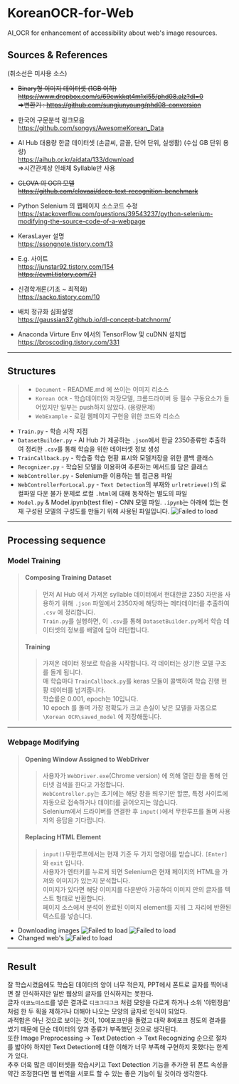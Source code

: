 # KoreanOCR-for-Web
AI_OCR for enhancement of accessibility about web's image resources.
  


  
## Sources & References
(취소선은 미사용 소스)  

* ~~Binary형 이미지 데이터셋  (1GB 이하)
https://www.dropbox.com/s/69cwkkqt4m1xl55/phd08.alz?dl=0  
  =>변환기 : https://github.com/sungjunyoung/phd08-conversion~~  

  
* 한국어 구문분석 링크모음  
https://github.com/songys/AwesomeKorean_Data  
  
* AI Hub 대용량 한글 데이터셋 (손글씨, 글꼴, 단어 단위, 실생활) (수십 GB 단위 용량)  
https://aihub.or.kr/aidata/133/download  
  =>시간관계상 인쇄체 Syllable만 사용

* ~~CLOVA 의 OCR 모델  
  https://github.com/clovaai/deep-text-recognition-benchmark~~  

* Python Selenium 의 웹페이지 소스코드 수정  
https://stackoverflow.com/questions/39543237/python-selenium-modifying-the-source-code-of-a-webpage

- KerasLayer 설명  
https://ssongnote.tistory.com/13

- E.g. 사이트  
https://junstar92.tistory.com/154  
~~https://cvml.tistory.com/21~~  

- 신경학개론(기초 ~ 최적화)  
https://sacko.tistory.com/10
  
- 배치 정규화 심화설명  
https://gaussian37.github.io/dl-concept-batchnorm/

- Anaconda Virture Env 에서의 TensorFlow 및 cuDNN 설치법  
https://broscoding.tistory.com/331

-----
## Structures
> - `Document` - README.md 에 쓰이는 이미지 리소스
> - `Korean OCR` - 학습데이터와 저장모델, 크롬드라이버 등 필수 구동요소가 들어있지만 일부는 push하지 않았다. (용량문제)
> - `WebExample` - 로컬 웹페이지 구현을 위한 코드와 리소스
- `Train.py` - 학습 시작 지점
- `DatasetBuilder.py` - AI Hub 가 제공하는 `.json`에서 한글 2350종류만 추출하여 정리한 `.csv`를 통해 학습을 위한 데이터셋 정보 생성
- `TrainCallback.py` - 학습중 학습 현황 표시와 모델저장을 위한 콜백 클래스
- `Recognizer.py` - 학습된 모델을 이용하여 추론하는 메서드를 담은 클래스
- `WebController.py` - Selenium을 이용하는 웹 접근용 파일
- `WebControllerForLocal.py` - `Text Detection`의 부재와 `urlretrieve()`의 로컬파일 다운 불가 문제로 로컬 `.html`에 대해 동작하는 별도의 파일
- `Model.py` & Model.ipynb(test file) - CNN 모델 파일. `.ipynb`는 아래에 있는 현재 구성된 모델의 구성도를 만들기 위해 사용된 파일입니다.
![Failed to load](/Document/Model-Structure.png)

-----
## Processing sequence  
  
### Model Training
> 
>  #### Composing Training Dataset
> > 먼저 AI Hub 에서 가져온 syllable 데이터에서 현대한글 2350 자만을 사용하기 위해 `.json` 파일에서 2350자에 해당하는 메타데이터를 추출하여 `.csv` 에 정리합니다.  
> > `Train.py`를 실행하면, 이 `.csv`를 통해 `DatasetBuilder.py`에서 학습 데이터셋의 정보를 배열에 담아 리턴합니다.  
>  #### Training
> > 가져온 데이터 정보로 학습을 시작합니다. 각 데이터는 상기한 모델 구조를 돌게 됩니다.  
> > 매 학습마다 `TrainCallback.py`를 keras 모듈이 콜백하여 학습 진행 현황 데이터를 넘겨줍니다.  
> > 학습률은 0.001, epoch는 10입니다.  
> > 10 epoch 를 돌며 가장 정확도가 크고 손실이 낮은 모델을 자동으로 `\Korean OCR\saved_model` 에 저장해둡니다.  

---
### Webpage Modifying
>
>  #### Opening Window Assigned to WebDriver
> > 사용자가 `WebDriver.exe`(Chrome version) 에 의해 열린 창을 통해 인터넷 검색을 한다고 가정합니다.  
> > `WebController.py`는 초기에는 해당 창을 띄우기만 할뿐, 특정 사이트에 자동으로 접속하거나 데이터를 긁어오지는 않습니다.  
> > Selenium에서 드라이버를 연결한 후 `input()`에서 무한루프를 돌며 사용자의 응답을 기다립니다.
>  #### Replacing HTML Element
> > `input()`무한루프에서는 현재 기준 두 가지 명령어를 받습니다. `[Enter]`와 `exit` 입니다.  
> > 사용자가 엔터키를 누르게 되면 Selenium은 현재 페이지의 HTML을 가져와 이미지가 있는지 분석합니다.  
> > 이미지가 있다면 해당 이미지를 다운받아 가공하여 이미지 안의 글자를 텍스트 형태로 반환합니다.  
> > 페이지 소스에서 분석이 완료된 이미지 element를 지워 그 자리에 반환된 텍스트를 넣습니다.

- Downloading images
![Failed to load](/Document/img_src_query1.png)
![Failed to load](/Document/img_src_query2.png)
- Changed web's 
![Failed to load](/Document/changed_web.png)

-----

## Result
잘 학습시켰음에도 학습된 데이터의 양이 너무 적은지, PPT에서 폰트로 글자를 찍어내면 잘 인식하지만 일반 웹상의 글자를 인식하지는 못한다.  
글자 `이코노미스트`를 넣은 결과로 `디크그디그크` 처럼 모양을 다르게 하거나 소위 '야민정음' 처럼 한 두 획을 제하거나 더해야 나오는 모양의 글자로 인식이 되었다.  
과적합은 아닌 것으로 보이는 것이, 10에포크만을 돌렸고 대략 8에포크 정도의 결과를 썼기 때문에 단순 데이터의 양과 종류가 부족했던 것으로 생각된다.  
또한 Image Preprocessing -> Text Detection -> Text Recognizing 순으로 절차를 밟아야 하지만 Text Detection에 대한 이해가 너무 부족해 구현하지 못했다는 한계가 있다.  
추후 더욱 많은 데이터셋을 학습시키고 Text Detection 기능을 추가한 뒤 폰트 속성을 약간 조정한다면 웹 번역을 서포트 할 수 있는 좋은 기능이 될 것이라 생각한다.
